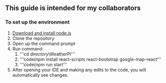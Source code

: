 ## This guide is intended for my collaborators

### To set up the environment

1. [Download and install node.js](https://nodejs.org/en/ "Download and install node.js")
2. Clone the repository
3. Open up the command prompt
4. Run command:
    1. '''cd *directory*\WeatherPI'''
    2. '''code(npm install react-scripts react-bootstrap google-map-react'''
    3. '''code(npm run start'''
5. After opening your IDE and making any edits to the code, you will automatically see changes.
